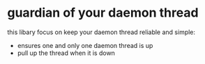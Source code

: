 # guardian of your daemon thread

this libary focus on keep your daemon thread reliable and simple:

* ensures one and only one daemon thread is up
* pull up the thread when it is down
